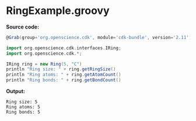 # RingExample.groovy
**Source code:**
```groovy
@Grab(group='org.openscience.cdk', module='cdk-bundle', version='2.11')

import org.openscience.cdk.interfaces.IRing;
import org.openscience.cdk.*;

IRing ring = new Ring(5, "C")
println "Ring size: " + ring.getRingSize()
println "Ring atoms: " + ring.getAtomCount()
println "Ring bonds: " + ring.getBondCount()
```
**Output:**
```plain
Ring size: 5
Ring atoms: 5
Ring bonds: 5
```
